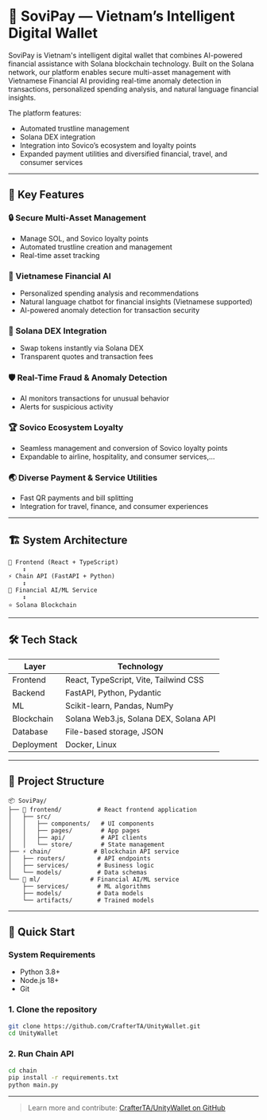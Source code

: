 # 🌟 SoviPay — Vietnam’s Intelligent Digital Wallet

SoviPay is Vietnam's intelligent digital wallet that combines AI-powered financial assistance with Solana blockchain technology. Built on the Solana network, our platform enables secure multi-asset management with Vietnamese Financial AI providing real-time anomaly detection in transactions, personalized spending analysis, and natural language financial insights.

The platform features:
- Automated trustline management
- Solana DEX integration
- Integration into Sovico’s ecosystem and loyalty points
- Expanded payment utilities and diversified financial, travel, and consumer services

---

## 🚀 Key Features

### 🔒 Secure Multi-Asset Management
- Manage SOL, and Sovico loyalty points
- Automated trustline creation and management
- Real-time asset tracking

### 🤖 Vietnamese Financial AI
- Personalized spending analysis and recommendations
- Natural language chatbot for financial insights (Vietnamese supported)
- AI-powered anomaly detection for transaction security

### 🔗 Solana DEX Integration
- Swap tokens instantly via Solana DEX
- Transparent quotes and transaction fees

### 🛡️ Real-Time Fraud & Anomaly Detection
- AI monitors transactions for unusual behavior
- Alerts for suspicious activity

### 🏆 Sovico Ecosystem Loyalty
- Seamless management and conversion of Sovico loyalty points
- Expandable to airline, hospitality, and consumer services,...

### 🌏 Diverse Payment & Service Utilities
- Fast QR payments and bill splitting
- Integration for travel, finance, and consumer experiences

---

## 🏗️ System Architecture

```
📱 Frontend (React + TypeScript)
    ↕️
⚡ Chain API (FastAPI + Python)
    ↕️
🧠 Financial AI/ML Service
    ↕️
⭐ Solana Blockchain
```

---

## 🛠️ Tech Stack

| Layer      | Technology                                  |
|------------|---------------------------------------------|
| Frontend   | React, TypeScript, Vite, Tailwind CSS       |
| Backend    | FastAPI, Python, Pydantic                   |
| ML         | Scikit-learn, Pandas, NumPy                 |
| Blockchain | Solana Web3.js, Solana DEX, Solana API      |
| Database   | File-based storage, JSON                    |
| Deployment | Docker, Linux                               |

---

## 📁 Project Structure

```
📦 SoviPay/
├── 📱 frontend/          # React frontend application
│   ├── src/
│   │   ├── components/   # UI components
│   │   ├── pages/        # App pages
│   │   ├── api/          # API clients
│   │   └── store/        # State management
├── ⚡ chain/            # Blockchain API service
│   ├── routers/         # API endpoints
│   ├── services/        # Business logic
│   └── models/          # Data schemas
└── 🧠 ml/              # Financial AI/ML service
    ├── services/        # ML algorithms
    ├── models/          # Data models
    └── artifacts/       # Trained models
```

---

## 🚀 Quick Start

### System Requirements
- Python 3.8+
- Node.js 18+
- Git

### 1. Clone the repository
```bash
git clone https://github.com/CrafterTA/UnityWallet.git
cd UnityWallet
```

### 2. Run Chain API
```bash
cd chain
pip install -r requirements.txt
python main.py
```

---

> Learn more and contribute: [CrafterTA/UnityWallet on GitHub](https://github.com/CrafterTA/UnityWallet)
